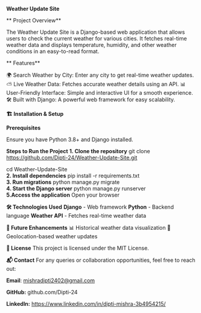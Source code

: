 **Weather Update Site**

** Project Overview**

The Weather Update Site is a Django-based web application that allows users to check the current weather for various cities. It fetches real-time weather data and displays temperature, humidity, and other weather conditions in an easy-to-read format.

** Features**

🌍 Search Weather by City: Enter any city to get real-time weather updates.
⛅ Live Weather Data: Fetches accurate weather details using an API.
📊 User-Friendly Interface: Simple and interactive UI for a smooth experience.
🛠 Built with Django: A powerful web framework for easy scalability.

**🏗️ Installation & Setup**

**Prerequisites**

Ensure you have Python 3.8+ and Django installed.

**Steps to Run the Project**
**1. Clone the repository**
git clone https://github.com/Dipti-24/Weather-Update-Site.git  

cd Weather-Update-Site  
**2. Install dependencies**
pip install -r requirements.txt  
**3. Run migrations**
python manage.py migrate  
**4. Start the Django server**
python manage.py runserver  
**5.Access the application**
Open your browser 

**🛠️ Technologies Used**
**Django** - Web framework
**Python**  - Backend language
**Weather API**  - Fetches real-time weather data

**📌 Future Enhancements**
📊 Historical weather data visualization
📍 Geolocation-based weather updates

**🔗 License**
This project is licensed under the MIT License.

**📬 Contact**
For any queries or collaboration opportunities, feel free to reach out:

**Email**: mishradipti2402@gmail.com

**GitHub:** github.com/Dipti-24

**LinkedIn:** https://www.linkedin.com/in/dipti-mishra-3b4954215/

 
